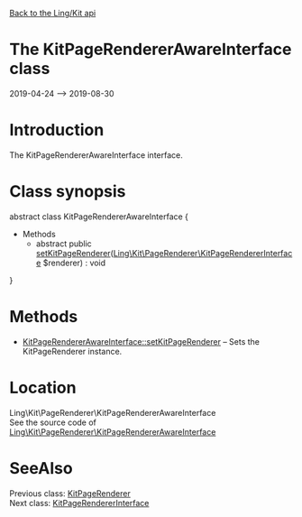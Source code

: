 [Back to the Ling/Kit api](https://github.com/lingtalfi/Kit/blob/master/doc/api/Ling/Kit.md)



The KitPageRendererAwareInterface class
================
2019-04-24 --> 2019-08-30






Introduction
============

The KitPageRendererAwareInterface interface.



Class synopsis
==============


abstract class <span class="pl-k">KitPageRendererAwareInterface</span>  {

- Methods
    - abstract public [setKitPageRenderer](https://github.com/lingtalfi/Kit/blob/master/doc/api/Ling/Kit/PageRenderer/KitPageRendererAwareInterface/setKitPageRenderer.md)([Ling\Kit\PageRenderer\KitPageRendererInterface](https://github.com/lingtalfi/Kit/blob/master/doc/api/Ling/Kit/PageRenderer/KitPageRendererInterface.md) $renderer) : void

}






Methods
==============

- [KitPageRendererAwareInterface::setKitPageRenderer](https://github.com/lingtalfi/Kit/blob/master/doc/api/Ling/Kit/PageRenderer/KitPageRendererAwareInterface/setKitPageRenderer.md) &ndash; Sets the KitPageRenderer instance.





Location
=============
Ling\Kit\PageRenderer\KitPageRendererAwareInterface<br>
See the source code of [Ling\Kit\PageRenderer\KitPageRendererAwareInterface](https://github.com/lingtalfi/Kit/blob/master/PageRenderer/KitPageRendererAwareInterface.php)



SeeAlso
==============
Previous class: [KitPageRenderer](https://github.com/lingtalfi/Kit/blob/master/doc/api/Ling/Kit/PageRenderer/KitPageRenderer.md)<br>Next class: [KitPageRendererInterface](https://github.com/lingtalfi/Kit/blob/master/doc/api/Ling/Kit/PageRenderer/KitPageRendererInterface.md)<br>
